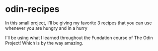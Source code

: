 # odin-recipes

In this small project, I'll be giving my favorite 3 recipes that you can use whenever you are hungry and in a hurry

I'll be using what I learned throughout the Fundation course of The Odin Project! Which is by the way amazing.
